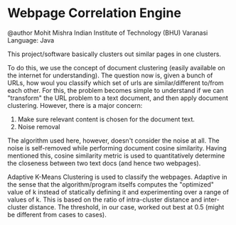 # Webpage Correlation Engine

@author Mohit Mishra
Indian Institute of Technology (BHU) Varanasi
Language: Java

This project/software basically clusters out similar pages in one clusters. 

To do this, we use the concept of document clustering (easily available on the internet for understanding).
The question now is, given a bunch of URLs, how woul you classify which set of urls are similar/different to/from each other. For this, the problem becomes simple to understand if we can "transform" the URL  problem to a text document, and then apply document clustering. However, there is a major concern: 
1. Make sure relevant content is chosen for the document text. 
2. Noise removal

The algorithm used here, however, doesn't consider the noise at all. The noise is self-removed while performing document cosine similarity. Having mentioned this, cosine similarity metric is used to quantitatively determine the closeness between two text docs (and hence two webpages). 

Adaptive K-Means Clustering is used to classify the webpages. Adaptive in the sense that the algorithm/program itselfs computes the "optimized" value of k instead of statically defining it and experimenting over a range of values of k. This is based on the ratio of intra-cluster distance and inter-cluster distance. The threshold, in our case, worked out best at 0.5 (might be different from cases to cases). 


